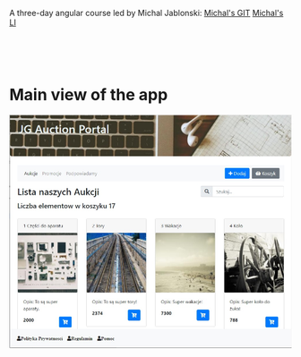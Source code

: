 A three-day angular course led by Michal Jablonski:
[Michal's GIT](https://github.com/michaljabi) 
[Michal's LI](https://www.linkedin.com/in/michal-jablonski/)




<br><br><br>

# Main view of the app
![main app view](./main_app_view.jpg)


